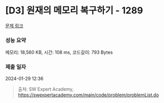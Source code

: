 # [D3] 원재의 메모리 복구하기 - 1289 

[문제 링크](https://swexpertacademy.com/main/code/problem/problemDetail.do?contestProbId=AV19AcoKI9sCFAZN) 

### 성능 요약

메모리: 18,560 KB, 시간: 108 ms, 코드길이: 793 Bytes

### 제출 일자

2024-01-29 12:36



> 출처: SW Expert Academy, https://swexpertacademy.com/main/code/problem/problemList.do